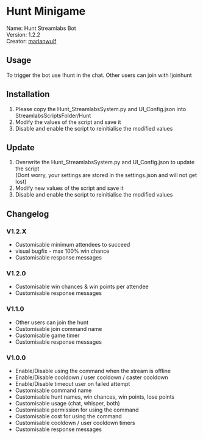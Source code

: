 # Hunt Minigame

Name: Hunt Streamlabs Bot  
Version: 1.2.2  
Creator: [marianwulf](https://github.com/marianwulf)  


## Usage

To trigger the bot use !hunt in the chat. Other users can join with !joinhunt

## Installation

1. Please copy the Hunt_StreamlabsSystem.py and UI_Config.json into StreamlabsScriptsFolder/Hunt  
2. Modify the values of the script and save it
3. Disable and enable the script to reinitialise the modified values

## Update

1. Overwrite the Hunt_StreamlabsSystem.py and UI_Config.json to update the script  
(Dont worry, your settings are stored in the settings.json and will not get lost)  
2. Modify new values of the script and save it
3. Disable and enable the script to reinitialise the modified values

## Changelog

### V1.2.X
 - Customisable minimum attendees to succeed
 - visual bugfix - max 100% win chance
 - Customisable response messages

### V1.2.0
 - Customisable win chances & win points per attendee
 - Customisable response messages

### V1.1.0
 - Other users can join the hunt
 - Customisable join command name
 - Customisable game timer
 - Customisable response messages

### V1.0.0

 - Enable/Disable using the command when the stream is offline
 - Enable/Disable cooldown / user cooldown / caster cooldown
 - Enable/Disable timeout user on failed attempt
 - Customisable command name
 - Customisable hunt names, win chances, win points, lose points
 - Customisable usage (chat, whisper, both)
 - Customisable permission for using the command
 - Customisable cost for using the command
 - Customisable cooldown / user cooldown timers 
 - Customisable response messages
